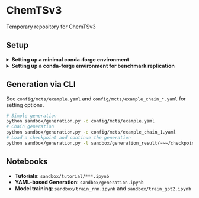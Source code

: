 # ChemTSv3
Temporary repository for ChemTSv3

## Setup

<details>
  <summary><b>Setting up a minimal conda-forge environment</b></summary><br>

This section explains how to set up a minimal conda-forge environment. This environment can run all tutorial notebooks.

### Available classes
- **Transition**: `RNNTransition`, `GPT2Transition`, `GBGATransition`, `SMIRKSTransition`
- **Reward**: `JScoreReward`, `LogPReward`
- The corresponding Node classes, along with all implemented Filter and Policy classes, are also available in this environment.

### Setup steps

```bash
conda create -n v3env-m python=3.11.13
conda activate v3env-m
conda install -c conda-forge ipykernel rdkit transformers pytorch pytorch-gpu
```
Note: For CPU-only environments, omit pytorch-gpu from the last command.
</details>

<details>
  <summary><b>Setting up a conda-forge environment for benchmark replication</b></summary><br>

This section explains how to set up a conda-forge environment to replicate benchmark results.

### Available classes
- **Transition**: `RNNTransition`, `GPT2Transition`, `GBGATransition`, `SMIRKSTransition`
- **Reward**: `GuacaMolReward`, `TDCReward`, `JScoreReward`, `LogPReward`
- The corresponding Node classes, along with all implemented Filter and Policy classes, are also available in this environment.

### Setup steps

```bash
conda create -n v3env-b python=3.11.13
conda activate v3env-b
conda install -c conda-forge pytdc=1.1.14 guacamol ipykernel
conda install -c conda-forge pytorch pytorch-gpu
```
Note: For CPU-only environments, omit pytorch-gpu from the last command.
</details>

## Generation via CLI
See `config/mcts/example.yaml` and `config/mcts/example_chain_*.yaml` for setting options.
```bash
# Simple generation
python sandbox/generation.py -c config/mcts/example.yaml
# Chain generation
python sandbox/generation.py -c config/mcts/example_chain_1.yaml
# Load a checkpoint and continue the generation
python sandbox/generation.py -l sandbox/generation_result/~~~/checkpoint --max_generations 100 --time_limit 60
```

## Notebooks
- **Tutorials**: `sandbox/tutorial/***.ipynb`
- **YAML-based Generation**: `sandbox/generation.ipynb`
- **Model training**: `sandbox/train_rnn.ipynb` and `sandbox/train_gpt2.ipynb`
